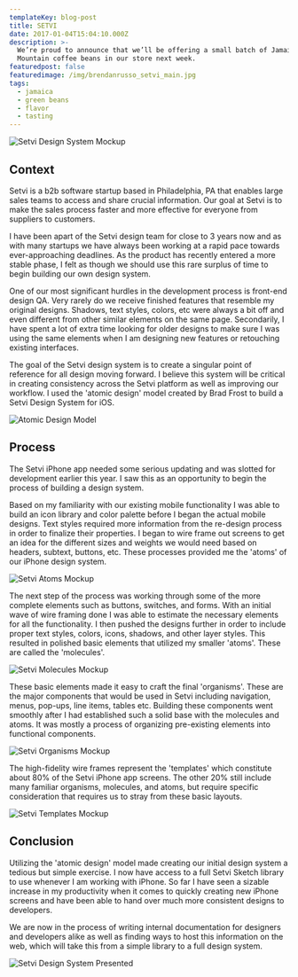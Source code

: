 ```yaml
---
templateKey: blog-post
title: SETVI
date: 2017-01-04T15:04:10.000Z
description: >-
  We’re proud to announce that we’ll be offering a small batch of Jamaica Blue
  Mountain coffee beans in our store next week.
featuredpost: false
featuredimage: /img/brendanrusso_setvi_main.jpg
tags:
  - jamaica
  - green beans
  - flavor
  - tasting
---
```

![Setvi Design System Mockup](//a.storyblok.com/f/52110/1800x1200/f3e7b525a9/brendanrusso_setvi_main.jpg)

## Context
Setvi is a b2b software startup based in Philadelphia, PA that enables large sales teams to access and share crucial information. Our goal at Setvi is to make the sales process faster and more effective for everyone from suppliers to customers.

I have been apart of the Setvi design team for close to 3 years now and as with many startups we have always been working at a rapid pace towards ever-approaching deadlines. As the product has recently entered a more stable phase, I felt as though we should use this rare surplus of time to begin building our own design system. 

One of our most significant hurdles in the development process is front-end design QA. Very rarely do we receive finished features that resemble my original designs. Shadows, text styles, colors, etc were always a bit off and even different from other similar elements on the same page. Secondarily, I have spent a lot of extra time looking for older designs to make sure I was using the same elements when I am designing new features or retouching existing interfaces.

The goal of the Setvi design system is to create a singular point of reference for all design moving forward. I believe this system will be critical in creating consistency across the Setvi platform as well as improving our workflow. I used the 'atomic design' model created by Brad Frost to build a Setvi Design System for iOS.

![Atomic Design Model](//a.storyblok.com/f/52110/2000x502/d818df32df/brendanrusso_setvi_atomicdesign.jpeg)

## Process
The Setvi iPhone app needed some serious updating and was slotted for development earlier this year. I saw this as an opportunity to begin the process of building a design system. 

Based on my familiarity with our existing mobile functionality I was able to build an icon library and color palette before I began the actual mobile designs. Text styles required more information from the re-design process in order to finalize their properties. I began to wire frame out screens to get an idea for the different sizes and weights we would need based on headers, subtext, buttons, etc. These processes provided me the 'atoms' of our iPhone design system.

![Setvi Atoms Mockup](//a.storyblok.com/f/52110/1080x583/5d2b80f2fa/brendanrusso_setvi_atoms.jpg)

The next step of the process was working through some of the more complete elements such as buttons, switches, and forms. With an initial wave of wire framing done I was able to estimate the necessary elements for all the functionality. I then pushed the designs further in order to include proper text styles, colors, icons, shadows, and other layer styles. This resulted in polished basic elements that utilized my smaller 'atoms'. These are called the 'molecules'.

![Setvi Molecules Mockup](//a.storyblok.com/f/52110/1080x583/8a0491acda/brendanrusso_setvi_molecules.jpg)

These basic elements made it easy to craft the final 'organisms'. These are the major components that would be used in Setvi including navigation, menus, pop-ups, line items, tables etc. Building these components went smoothly after I had established such a solid base with the molecules and atoms. It was mostly a process of organizing pre-existing elements into functional components. 

![Setvi Organisms Mockup](//a.storyblok.com/f/52110/1080x583/4cfee473e5/brendanrusso_setvi_organisms.jpg)

The high-fidelity wire frames represent the 'templates' which constitute about 80% of the Setvi iPhone app screens. The other 20% still include many familiar organisms, molecules, and atoms, but require specific consideration that requires us to stray from these basic layouts.

![Setvi Templates Mockup](//a.storyblok.com/f/52110/1080x583/c72aeddb6c/brendanrusso_setvi_templates.jpg)

## Conclusion
Utilizing the 'atomic design' model made creating our initial design system a tedious but simple exercise. I now have access to a full Setvi Sketch library to use whenever I am working with iPhone. So far I have seen a sizable increase in my productivity when it comes to quickly creating new iPhone screens and have been able to hand over much more consistent designs to developers. 

We are now in the process of writing internal documentation for designers and developers alike as well as finding ways to host this information on the web, which will take this from a simple library to a full design system. 

![Setvi Design System Presented](//a.storyblok.com/f/52110/1920x1036/1d9538ac80/brendanrusso_setvi_designsystem.jpg)
